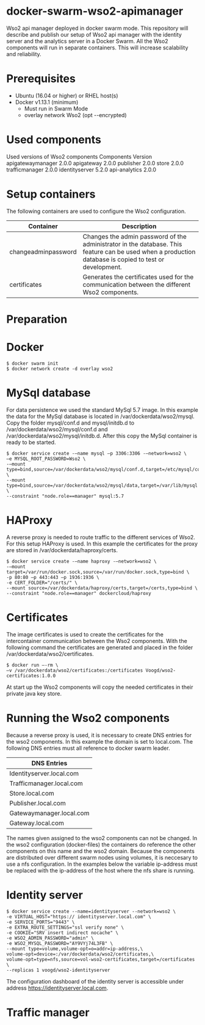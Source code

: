 # docker-swarm-wso2-apimanager
Wso2 api manager deployed in docker swarm mode.
This repository will describe and publish our setup of Wso2 api manager with the identity server and the analytics server in a Docker Swarm. All the Wso2 components will run in separate containers. This will increase scalability and reliability.

# Prerequisites
-	Ubuntu (16.04 or higher) or RHEL host(s)
-	Docker v1.13.1 (minimum)
    - Must run in Swarm Mode
    - overlay network Wso2 (opt --encrypted)

# Used components
Used versions of Wso2 components
Components	Version
apigatewaymanager	2.0.0
apigateway	2.0.0
publisher	2.0.0
store	2.0.0
trafficmanager	2.0.0
identityserver	5.2.0
api-analytics	2.0.0

# Setup containers
The following containers are used to configure the Wso2 configuration.

| Container	| Description |
| --------- | ----------- |
| changeadminpassword	| Changes the admin password of the administrator in the database. This feature can be used when a production database is copied to test or development. |
| certificates | Generates the certificates used for the communication between the different Wso2 components. |

# Preparation
# Docker
```
$ docker swarm init
$ docker network create -d overlay wso2
```

# MySql database
For data persistence we used the standard MySql 5.7 image.
In this example the data for the MySql database is located in /var/dockerdata/wso2/mysql. Copy the folder mysql/conf.d and mysql/initdb.d to /var/dockerdata/wso2/mysql/conf.d and /var/dockerdata/wso2/mysql/initdb.d. After this copy the MySql container is ready to be started.
```
$ docker service create -–name mysql –p 3306:3306 -–network=wso2 \
–e MYSQL_ROOT_PASSWORD=Wso2 \
-–mount type=bind,source=/var/dockerdata/wso2/mysql/conf.d,target=/etc/mysql/conf.d \
--mount type=bind,source=/var/dockerdata/wso2/mysql/data,target=/var/lib/mysql \
--constraint "node.role==manager" mysql:5.7
```

# HAProxy
A reverse proxy is needed to route traffic to the different services of Wso2. For this setup HAProxy is used. In this example the certificates for the proxy are stored in /var/dockerdata/haproxy/certs.
```
$ docker service create -–name haproxy -–network=wso2 \
-–mount target=/var/run/docker.sock,source=/var/run/docker.sock,type=bind \
-p 80:80 –p 443:443 –p 1936:1936 \
-e CERT_FOLDER="/certs/" \
--mount source=/var/dockerdata/haproxy/certs,target=/certs,type=bind \
--constraint "node.role==manager" dockercloud/haproxy 
```

# Certificates
The image certificates is used to create the certificates for the intercontainer communication between the Wso2 components. With the following command the certificates are generated and placed in the folder /var/dockerdata/wso2/certificates.
```
$ docker run –-rm \
–v /var/dockerdata/wso2/certificates:/certificates Voogd/wso2-certificates:1.0.0 
```

At start up the Wso2 components will copy the needed certificates in their private java key store.

# Running the Wso2 components
Because a reverse proxy is used, it is necessary to create DNS entries for the wso2 components. In this example the domain is set to local.com. The following DNS entries must all reference to docker swarm leader.

| DNS Entries |
| ----------- |
| Identityserver.local.com |
| Trafficmanager.local.com |
| Store.local.com |
| Publisher.local.com |
| Gatewaymanager.local.com |
| Gateway.local.com |

The names given assigned to the wso2 components can not be changed. In the wso2 configuration (docker-files) the containers do reference the other components on this name and the wso2 domain. Because the components are distributed over different swarm nodes using volumes, it is neccesary to use a nfs configuration. In the examples below the variable ip-address must be replaced with the ip-address of the host where the nfs share is running.

# Identity server
```
$ docker service create --name=identityserver --network=wso2 \
-e VIRTUAL_HOST="https:// identityserver.local.com" \
-e SERVICE_PORTS="9443" \
-e EXTRA_ROUTE_SETTINGS="ssl verify none" \
-e COOKIE="SRV insert indirect nocache" \
-e WSO2_ADMIN_PASSWORD="admin" \
-e WSO2_MYSQL_PASSWORD="AY9VYj74L3FB" \
--mount type=volume,volume-opt=o=addr=ip-address,\
volume-opt=device=:/var/dockerdata/wso2/certificates,\
volume-opt=type=nfs,source=vol-wso2-certificates,target=/certificates \
--replicas 1 voogd/wso2-identityserver
```
The configuration dashboard of the identity server is accessible under address https://identityserver.local.com. 

# Traffic manager

